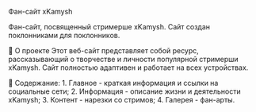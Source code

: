 ﻿Фан-сайт xKamysh

Фан-сайт, посвященный стримерше xKamysh. Сайт создан поклонниками для поклонников.

🌟 О проекте
Этот веб-сайт представляет собой ресурс, рассказывающий о творчестве и личности популярной стримерши xKamysh. Сайт полностью адаптивен и работает на всех устройствах.

🎯 Содержание:
    1. Главное - краткая информация и ссылки на социальные сети;
    2. Информация - описание жизни и деятельности xKamysh;
    3. Контент - нарезки со стримов;
    4. Галерея - фан-арты.
